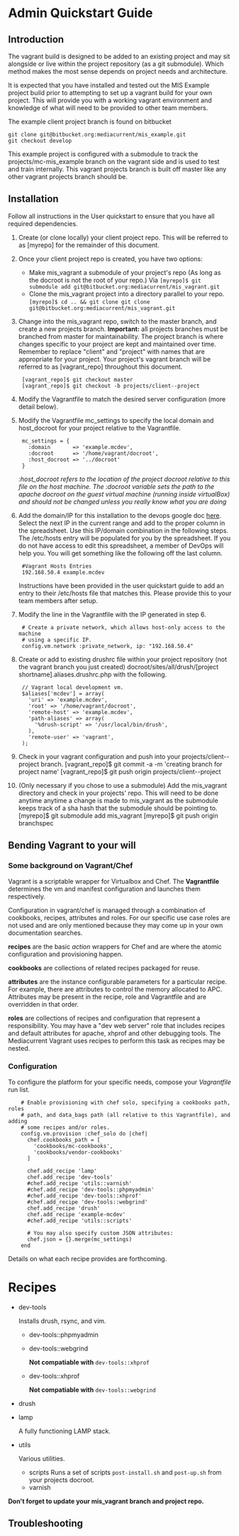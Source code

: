 # Admin Quickstart Guide

## Introduction

The vagrant build is designed to be added to an existing project and may sit
alongside or live within the project repository (as a git submodule). Which
method makes the most sense depends on project needs and architecture.

It is expected that you have installed and tested out the MIS Example project
build prior to attempting to set up a vagrant build for your own project. This
will provide you with a working vagrant environment and knowledge of what will
need to be provided to other team members.
    
The example client project branch is found on bitbucket

    git clone git@bitbucket.org:mediacurrent/mis_example.git
    git checkout develop

This example project is configured with a submodule to track the
projects/mc-mis_example branch on the vagrant side and is used to test and train
internally. This vagrant projects branch is built off master like any other
vagrant projects branch should be.

## Installation

Follow all instructions in the User quickstart to ensure that you have all
required dependencies.

1. Create (or clone locally) your client project repo. This will be referred to
as [myrepo] for the remainder of this document.

2. Once your client project repo is created, you have two options:
    * Make mis_vagrant a submodule of your project's repo (As long as the
      docroot is not the root of your repo.) Via
      ```[myrepo]$ git submodule add git@bitbucket.org:mediacurrent/mis_vagrant.git```
    * Clone the mis_vagrant project into a directory parallel to your repo.
      ```[myrepo]$ cd .. && git clone git clone git@bitbucket.org:mediacurrent/mis_vagrant.git```

3. Change into the mis_vagrant repo, switch to the master branch, and
create a new projects branch. **Important:** all projects branches must be
branched from master for maintainability. The project branch is where changes
specific to your project are kept and maintained over time. Remember to replace
"client" and "project" with names that are appropriate for your project. Your
project's vagrant branch will be referred to as [vagrant_repo] throughout this
document.

        [vagrant_repo]$ git checkout master
        [vagrant_repo]$ git checkout -b projects/client--project

4. Modify the Vagrantfile to match the desired server configuration
(more detail below).

5. Modify the Vagrantfile mc_settings to specify the local domain and
host_docroot for your project relative to the Vagrantfile.

        mc_settings = {
          :domain       => 'example.mcdev',
          :docroot      => '/home/vagrant/docroot',
          :host_docroot => '../docroot'
        }

    *:host_docroot refers to the location of the project docroot relative to
    this file on the host machine. The :docroot variable sets the path to the
    apache docroot on the guest virtual machine (running inside virtualBox)
    and should not be changed unless you really know what you are doing*

6. Add the domain/IP for this installation to the devops google doc
[here](https://docs.google.com/a/mediacurrent.com/spreadsheet/ccc?key=0AuLhQk3Txl-JdFNGOGNEV0twcUlwR09tWkU1NVNMZnc&usp=sharing).
Select the next IP in the current range and add to the proper column in the
spreadsheet. Use this IP/domain combination in the following steps.
The /etc/hosts entry will be populated for you by the spreadsheet. If you do
not have access to edit this spreadsheet, a member of DevOps will help you.
You will get something like the following off the last column.

        #Vagrant Hosts Entries
        192.168.50.4 example.mcdev

    Instructions have been provided in the user quickstart guide to add an entry
    to their /etc/hosts file that matches this. Please provide this to your team
    members after setup.

7. Modify the line in the Vagrantfile with the IP generated in step 6.

        # Create a private network, which allows host-only access to the machine
        # using a specific IP.
        config.vm.network :private_network, ip: "192.168.50.4"

8. Create or add to existing drushrc file within your project repository
(not the vagrant branch you just created)
docroot/sites/all/drush/[project shortname].aliases.drushrc.php with the
following.

        // Vagrant local development vm.
        $aliases['mcdev'] = array(
          'uri' => 'example.mcdev',
          'root' => '/home/vagrant/docroot',
          'remote-host' => 'example.mcdev',
          'path-aliases' => array(
            '%drush-script' => '/usr/local/bin/drush',
          ),
          'remote-user' => 'vagrant',
        );

9. Check in your vagrant configuration and push into your projects/client--project
branch.
        [vagrant_repo]$ git commit -a -m 'creating branch for project name'
        [vagrant_repo]$ git push origin projects/client--project

10. (Only necessary if you chose to use a submodule) Add the mis_vagrant
    directory and check in your projects' repo. This will need to be done anytime
    anytime a change is made to mis_vagrant as the submodule keeps track of a
    sha hash that the submodule should be pointing to.
        [myrepo]$ git submodule add mis_vagrant
        [myrepo]$ git push origin branchspec
        

## Bending Vagrant to your will

### Some background on Vagrant/Chef

Vagrant is a scriptable wrapper for Virtualbox and Chef. The **Vagrantfile**
determines the vm and manifest configuration and launches them respectively.

Configuration in vagrant/chef is managed through a combination of cookbooks,
recipes, attributes and roles. For our specific use case roles are not used
and are only mentioned because they may come up in your own documentation
searches.

**recipes**  are the basic *action* wrappers for Chef and are where the atomic
configuration and provisioning happen.

**cookbooks** are collections of related recipes packaged for reuse.

**attributes** are the instance configurable parameters for a particular
recipe. For example, there are attributes to control the memory allocated to
APC. Attributes may be present in the recipe, role and Vagrantfile and are
overridden in that order.

**roles** are collections of recipes and configuration that represent a
responsibility. You may have a "dev web server" role that includes recipes
and default attributes for apache, xhprof and other debugging tools. The
Mediacurrent Vagrant uses recipes to perform this task as recipes may be nested.

### Configuration

To configure the platform for your specific needs, compose your *Vagrantfile*
run list.


        # Enable provisioning with chef solo, specifying a cookbooks path, roles
        # path, and data_bags path (all relative to this Vagrantfile), and adding
        # some recipes and/or roles.
        config.vm.provision :chef_solo do |chef|
          chef.cookbooks_path = [
            'cookbooks/mc-cookbooks',
            'cookbooks/vendor-cookbooks'
          ]

          chef.add_recipe 'lamp'
          chef.add_recipe 'dev-tools'
          #chef.add_recipe 'utils::varnish'
          #chef.add_recipe 'dev-tools::phpmyadmin'
          #chef.add_recipe 'dev-tools::xhprof'
          #chef.add_recipe 'dev-tools::webgrind'
          chef.add_recipe 'drush'
          chef.add_recipe 'example-mcdev'
          #chef.add_recipe 'utils::scripts'

          # You may also specify custom JSON attributes:
          chef.json = {}.merge(mc_settings)
        end


Details on what each recipe provides are forthcoming.

# Recipes

* dev-tools

    Installs drush, rsync, and vim.

    - dev-tools::phpmyadmin
    - dev-tools::webgrind

      **Not compatiable with** ```dev-tools::xhprof```

    - dev-tools::xhprof

      **Not compatiable with** ```dev-tools::webgrind```

* drush
* lamp

    A fully functioning LAMP stack.

* utils

    Various utilities.

    - scripts
      Runs a set of scripts ```post-install.sh``` and ```post-up.sh``` from your
      projects docroot.
    - varnish

**Don't forget to update your mis_vagrant branch and project repo.**

## Troubleshooting

